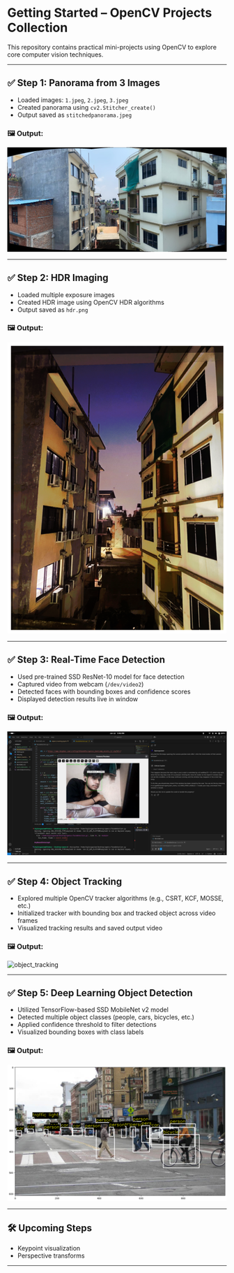 # Getting Started – OpenCV Projects Collection

This repository contains practical mini-projects using OpenCV to explore core computer vision techniques.

---

## ✅ Step 1: Panorama from 3 Images

- Loaded images: `1.jpeg`, `2.jpeg`, `3.jpeg`  
- Created panorama using `cv2.Stitcher_create()`  
- Output saved as `stitchedpanorama.jpeg`

### 🖼️ Output:  
![stitchedpanorama](stitchedpanorama.jpeg)

---

## ✅ Step 2: HDR Imaging

- Loaded multiple exposure images  
- Created HDR image using OpenCV HDR algorithms  
- Output saved as `hdr.png`

### 🖼️ Output:  
![hdr](hdr.png)

---

## ✅ Step 3: Real-Time Face Detection

- Used pre-trained SSD ResNet-10 model for face detection  
- Captured video from webcam (`/dev/video2`)  
- Detected faces with bounding boxes and confidence scores  
- Displayed detection results live in window

### 🖼️ Output:  
![face_detection](face_detection_screenshot.png)

---

## ✅ Step 4: Object Tracking

- Explored multiple OpenCV tracker algorithms (e.g., CSRT, KCF, MOSSE, etc.)  
- Initialized tracker with bounding box and tracked object across video frames  
- Visualized tracking results and saved output video

### 🖼️ Output:  
![object_tracking](object_tracking_screenshot.png)

---

## ✅ Step 5: Deep Learning Object Detection

- Utilized TensorFlow-based SSD MobileNet v2 model  
- Detected multiple object classes (people, cars, bicycles, etc.)  
- Applied confidence threshold to filter detections  
- Visualized bounding boxes with class labels

### 🖼️ Output:  
![object_detection](object_detection.png)

---

## 🛠️ Upcoming Steps

- Keypoint visualization  
- Perspective transforms

---
